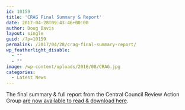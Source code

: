 ```yaml
---
id: 10159
title: 'CRAG Final Summary & Report'
date: 2017-04-28T09:43:46+00:00
author: Doug Davis
layout: single
guid: /?p=10159
permalink: /2017/04/28/crag-final-summary-report/
wp_featherlight_disable:
  - ""
  - ""
image: /wp-content/uploads/2016/08/CRAG.jpg
categories:
  - Latest News
---
```

The final summary & full report from the Central Council Review Action Group [are now available to read & download here](/review/final/).
